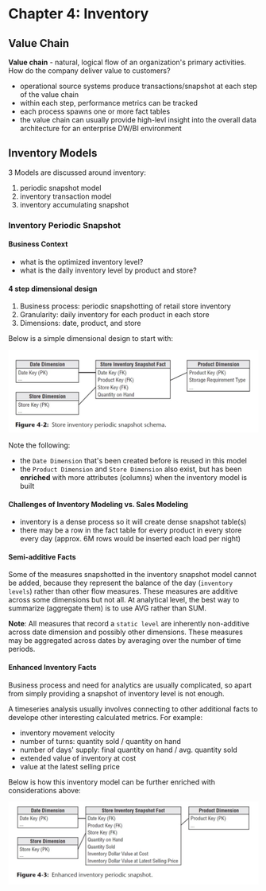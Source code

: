 # Chapter 4: Inventory

## Value Chain
**Value chain** - natural, logical flow of an organization's primary activities. How do the company deliver value to customers?
- operational source systems produce transactions/snapshot at each step of the value chain
- within each step, performance metrics can be tracked
- each process spawns one or more fact tables
- the value chain can usually provide high-levl insight into the overall data architecture for an enterprise DW/BI environment

## Inventory Models

3 Models are discussed around inventory:

1. periodic snapshot model
2. inventory transaction model
3. inventory accumulating snapshot

### Inventory Periodic Snapshot


#### Business Context

- what is the optimized inventory level?
- what is the daily inventory level by product and store?

#### 4 step dimensional design
1. Business process: periodic snapshotting of retail store inventory
2. Granularity: daily inventory for each product in each store
3. Dimensions: date, product, and store

Below is a simple dimensional design to start with:

![Figure 4-2](fig_4_2_inventory_snap_schema.jpg)

Note the following:
- the `Date Dimension` that's been created before is reused in this model
- the `Product Dimension` and `Store Dimension` also exist, but has been **enriched** with more attributes (columns) when the inventory model is built

#### Challenges of Inventory Modeling vs. Sales Modeling

- inventory is a dense process so it will create dense snapshot table(s)
- there may be a row in the fact table for every product in every store every day (approx. 6M rows would be inserted each load per night)

#### Semi-additive Facts

Some of the measures snapshotted in the inventory snapshot model cannot be added, because they represent the balance of the day (`inventory levels`) rather than other flow measures. These measures are additive across some dimensions but not all. At analytical level, the best way to summarize (aggregate them) is to use AVG rather than SUM. 

**Note**: All measures that record a `static level` are inherently non-additive across date dimension and possibly other dimensions. These measures may be aggregated across dates by averaging over the number of time periods.

#### Enhanced Inventory Facts
Business process and need for analytics are usually complicated, so apart from simply providing a snapshot of inventory level is not enough. 

A timeseries analysis usually involves connecting to other additional facts to develope other interesting calculated metrics. For example:
  - inventory movement velocity
  - number of turns: quantity sold / quantity on hand
  - number of days' supply: final quantity on hand / avg. quantity sold
  - extended value of inventory at cost
  - value at the latest selling price

Below is how this inventory model can be further enriched with considerations above:

![Figure 4-3](fig_4_3_enhanced_inventory_snapshot.jpg)





